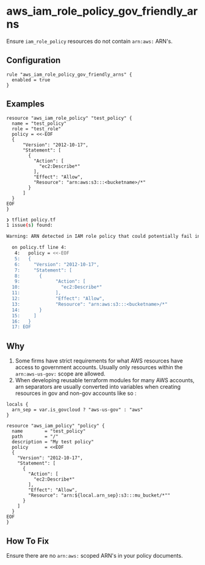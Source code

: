# aws_iam_role_policy_gov_friendly_arns

Ensure `iam_role_policy` resources do not contain `arn:aws:` ARN's.

## Configuration

```hcl
rule "aws_iam_role_policy_gov_friendly_arns" {
  enabled = true
}
```

## Examples

```hcl
resource "aws_iam_role_policy" "test_policy" {
  name = "test_policy"
  role = "test_role"
  policy = <<-EOF
  {
	  "Version": "2012-10-17",
	  "Statement": [
	    {
		  "Action": [
		    "ec2:Describe*"
		  ],
		  "Effect": "Allow",
		  "Resource": "arn:aws:s3:::<bucketname>/*"
	    }
	  ]
  }
EOF
}
```

```sh
❯ tflint policy.tf
1 issue(s) found:

Warning: ARN detected in IAM role policy that could potentially fail in AWS GovCloud due to resource pattern: arn:aws:.* (aws_iam_role_policy_gov_friendly_arns)

  on policy.tf line 4:
   4:   policy = <<-EOF
   5:   {
   6:     "Version": "2012-10-17",
   7:     "Statement": [
   8:       {
   9:             "Action": [
  10:               "ec2:Describe*"
  11:             ],
  12:             "Effect": "Allow",
  13:             "Resource": "arn:aws:s3:::<bucketname>/*"
  14:       }
  15:     ]
  16:   }
  17: EOF
```

## Why

1. Some firms have strict requirements for what AWS resources have access to government accounts. Usually only resources within the `arn:aws-us-gov:` scope are allowed.
2. When developing reusable terraform modules for many AWS accounts, arn separators are usually converted into variables when creating resources in gov and non-gov accounts like so :

```hcl
locals {
  arn_sep = var.is_govcloud ? "aws-us-gov" : "aws"
}

resource "aws_iam_policy" "policy" {
  name        = "test_policy"
  path        = "/"
  description = "My test policy"
  policy      = <<EOF
  {
    "Version": "2012-10-17",
    "Statement": [
	  {
	    "Action": [
		  "ec2:Describe*"
	    ],
	    "Effect": "Allow",
	    "Resource": "arn:${local.arn_sep}:s3:::mu_bucket/*""
	  }
    ]
  }
EOF
}
```

## How To Fix

Ensure there are no `arn:aws:` scoped ARN's in your policy documents.
